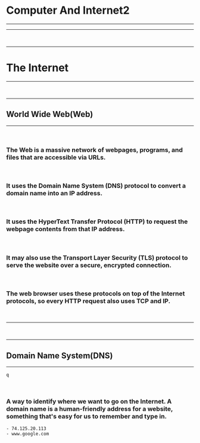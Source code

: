 # Computer And Internet2

---

---

<br>

---

# The Internet

---

<br>

---

## World Wide Web(Web)

---

<br>

### The Web is a massive network of webpages, programs, and files that are accessible via URLs.

<br>

### It uses the Domain Name System (DNS) protocol to convert a domain name into an IP address.

<br>

### It uses the HyperText Transfer Protocol (HTTP) to request the webpage contents from that IP address.

<br>

### It may also use the Transport Layer Security (TLS) protocol to serve the website over a secure, encrypted connection.

<br>

### The web browser uses these protocols on top of the Internet protocols, so every HTTP request also uses TCP and IP.

<br>

---

<br>

---

## Domain Name System(DNS)

---

    q

<br>

### A way to identify where we want to go on the Internet. A domain name is a human-friendly address for a website, something that's easy for us to remember and type in.

    - 74.125.20.113
    - www.google.com

<br>
